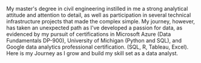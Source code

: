 My master's degree in civil engineering instilled in me a strong analytical attitude and attention to detail, as well as participation in several technical infrastructure projects that made the complex simple. My journey, however, has taken an unexpected path as I've developed a passion for data, as evidenced by my pursuit of certifications in Microsoft Azure (Data Fundamentals DP-900), University of Michigan (Python and SQL), and Google data analytics professional certification. (SQL, R, Tableau, Excel). Here is my Journey as I grow and build my skill set as a data analyst. 
